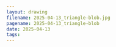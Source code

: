 ```yaml
---
layout: drawing
filename: 2025-04-13_triangle-blob.jpg
pagename: 2025-04-13_triangle-blob
date: 2025-04-13
tags:
---
```

